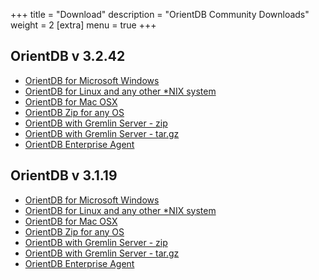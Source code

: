 +++
title = "Download"
description = "OrientDB Community Downloads"
weight = 2
[extra]
menu = true
+++


## OrientDB v 3.2.42

- [OrientDB for Microsoft Windows](https://repo1.maven.org/maven2/com/orientechnologies/orientdb-community/3.2.42/orientdb-community-3.2.42.zip)
- [OrientDB for Linux and any other *NIX system](https://repo1.maven.org/maven2/com/orientechnologies/orientdb-community/3.2.42/orientdb-community-3.2.42.tar.gz)
- [OrientDB for Mac OSX](https://repo1.maven.org/maven2/com/orientechnologies/orientdb-community/3.2.42/orientdb-community-3.2.42.tar.gz)
- [OrientDB Zip for any OS](https://repo1.maven.org/maven2/com/orientechnologies/orientdb-community/3.2.42/orientdb-community-3.2.42.zip)
- [OrientDB with Gremlin Server - zip](https://repo1.maven.org/maven2/com/orientechnologies/orientdb-tp3/3.2.42/orientdb-tp3-3.2.42.zip)
- [OrientDB with Gremlin Server - tar.gz](https://repo1.maven.org/maven2/com/orientechnologies/orientdb-tp3/3.2.42/orientdb-tp3-3.2.42.tar.gz)
- [OrientDB Enterprise Agent](https://repo1.maven.org/maven2/com/orientechnologies/agent/3.2.42/agent-3.2.42.jar)


## OrientDB v 3.1.19

- [OrientDB for Microsoft Windows](https://repo1.maven.org/maven2/com/orientechnologies/orientdb/3.1.19/orientdb-3.1.19.zip)
- [OrientDB for Linux and any other *NIX system](https://repo1.maven.org/maven2/com/orientechnologies/orientdb/3.1.19/orientdb-3.1.19.tar.gz)
- [OrientDB for Mac OSX](https://repo1.maven.org/maven2/com/orientechnologies/orientdb/3.1.19/orientdb-3.1.19.tar.gz)
- [OrientDB Zip for any OS](https://repo1.maven.org/maven2/com/orientechnologies/orientdb/3.1.19/orientdb-3.1.19.zip)
- [OrientDB with Gremlin Server - zip](https://repo1.maven.org/maven2/com/orientechnologies/orientdb-tp3/3.1.19/orientdb-tp3-3.1.19.zip)
- [OrientDB with Gremlin Server - tar.gz](https://repo1.maven.org/maven2/com/orientechnologies/orientdb-tp3/3.1.19/orientdb-tp3-3.1.19.tar.gz)
- [OrientDB Enterprise Agent](https://repo1.maven.org/maven2/com/orientechnologies/agent/3.1.19/agent-3.1.19.jar )
